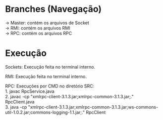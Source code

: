 # Branches (Navegação)
-> Master: contém os arquivos de Socket <br>
-> RMI: contém os arquivos RMI <br>
-> RPC: contém os arquivos RPC <br>

# Execução
Sockets: Execução feita no terminal interno. <br>

RMI: Execução feita no terminal interno. <br>

RPC: Execuções por CMD no diretório SRC: <br>1. javac RpcService.java <br> 2. javac -cp "xmlrpc-client-3.1.3.jar;xmlrpc-common-3.1.3.jar;." RpcClient.java <br> 3. java -cp "xmlrpc-client-3.1.3.jar;xmlrpc-common-3.1.3.jar;ws-commons-util-1.0.2.jar;commons-logging-1.1.jar;." RpcClient
